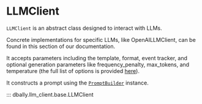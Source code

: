 # LLMClient


`LLMClient` is an abstract class designed to interact with LLMs.

Concrete implementations for specific LLMs, like OpenAILLMClient, can be found in this section of our documentation.

It accepts parameters including the template, format, event tracker, and optional generation parameters like
frequency_penalty, max_tokens, and temperature (the full list of options is provided [here](./llm_options.md)).

It constructs a prompt using the [`PromptBuilder`](./prompt_builder.md) instance.


::: dbally.llm_client.base.LLMClient
